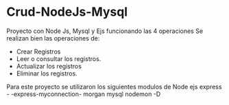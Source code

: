 # Crud-NodeJs-Mysql
Proyecto con Node Js, Mysql y Ejs funcionando las 4 operaciones
Se realizan bien las operaciones de:
- Crear Registros
- Leer o consultar los registros.
- Actualizar los registros
- Eliminar los registros.

Para este proyecto se utilizaron los siguientes modulos de Node 
    ejs
    express - 
    -express-myconnection-
    morgan
    mysql
    nodemon -D 
